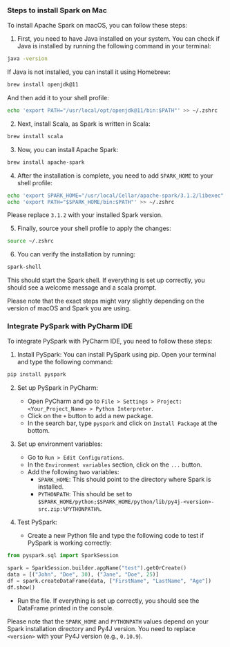 ### Steps to install Spark on Mac

To install Apache Spark on macOS, you can follow these steps:

1. First, you need to have Java installed on your system. You can check if Java is installed by running the following command in your terminal:

```bash
java -version
```

If Java is not installed, you can install it using Homebrew:

```bash
brew install openjdk@11
```

And then add it to your shell profile:

```bash
echo 'export PATH="/usr/local/opt/openjdk@11/bin:$PATH"' >> ~/.zshrc
```

2. Next, install Scala, as Spark is written in Scala:

```bash
brew install scala
```

3. Now, you can install Apache Spark:

```bash
brew install apache-spark
```

4. After the installation is complete, you need to add `SPARK_HOME` to your shell profile:

```bash
echo 'export SPARK_HOME="/usr/local/Cellar/apache-spark/3.1.2/libexec"' >> ~/.zshrc
echo 'export PATH="$SPARK_HOME/bin:$PATH"' >> ~/.zshrc
```

Please replace `3.1.2` with your installed Spark version.

5. Finally, source your shell profile to apply the changes:

```bash
source ~/.zshrc
```

6. You can verify the installation by running:

```bash
spark-shell
```

This should start the Spark shell. If everything is set up correctly, you should see a welcome message and a scala prompt.

Please note that the exact steps might vary slightly depending on the version of macOS and Spark you are using.


### Integrate PySpark with PyCharm IDE

To integrate PySpark with PyCharm IDE, you need to follow these steps:

1. Install PySpark: You can install PySpark using pip. Open your terminal and type the following command:

```bash
pip install pyspark
```

2. Set up PySpark in PyCharm: 

   - Open PyCharm and go to `File > Settings > Project: <Your_Project_Name> > Python Interpreter`.
   - Click on the `+` button to add a new package.
   - In the search bar, type `pyspark` and click on `Install Package` at the bottom.

3. Set up environment variables: 

   - Go to `Run > Edit Configurations`.
   - In the `Environment variables` section, click on the `...` button.
   - Add the following two variables:
     - `SPARK_HOME`: This should point to the directory where Spark is installed.
     - `PYTHONPATH`: This should be set to `$SPARK_HOME/python;$SPARK_HOME/python/lib/py4j-<version>-src.zip:%PYTHONPATH%`.

4. Test PySpark: 

   - Create a new Python file and type the following code to test if PySpark is working correctly:

```python
from pyspark.sql import SparkSession

spark = SparkSession.builder.appName("test").getOrCreate()
data = [("John", "Doe", 30), ("Jane", "Doe", 25)]
df = spark.createDataFrame(data, ["FirstName", "LastName", "Age"])
df.show()
```

   - Run the file. If everything is set up correctly, you should see the DataFrame printed in the console.

Please note that the `SPARK_HOME` and `PYTHONPATH` values depend on your Spark installation directory and Py4J version. You need to replace `<version>` with your Py4J version (e.g., `0.10.9`).
